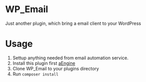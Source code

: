 # WP_Email

Just another plugin, which bring a email client to your WordPress

# Usage
1. Settup anything needed from email automation service.
2. Install this plugin first [aEngine](https://github.com/nguyenvanduocit/aEngine)
3. Clone WP_Email to your plugins directory
4. Run `composer install`
